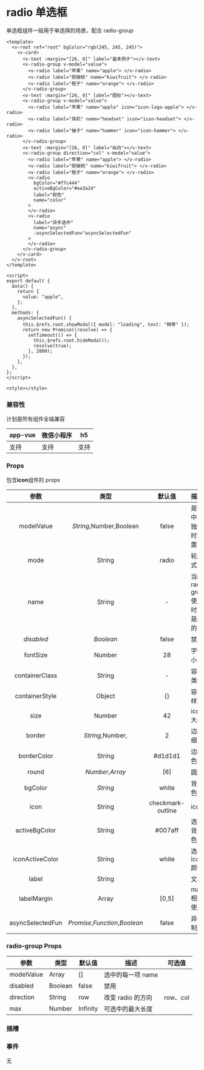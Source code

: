 # radio 单选框

单选框组件一般用于单选择的场景，配合 radio-group

<webview url="/pages/form/radio"></webview>

```vue
<template>
  <v-root ref="root" bgColor="rgb(245, 245, 245)">
    <v-card>
      <v-text :margin="[26, 0]" label="基本例子"></v-text>
      <v-radio-group v-model="value">
        <v-radio label="苹果" name="apple"> </v-radio>
        <v-radio label="猕猴桃" name="kiwifruit"> </v-radio>
        <v-radio label="橙子" name="orange"> </v-radio>
      </v-radio-group>
      <v-text :margin="[26, 0]" label="图标"></v-text>
      <v-radio-group v-model="value">
        <v-radio label="苹果" name="apple" icon="icon-logo-apple"> </v-radio>
        <v-radio label="耳机" name="headset" icon="icon-headset"> </v-radio>
        <v-radio label="锤子" name="hammer" icon="icon-hammer"> </v-radio>
      </v-radio-group>
      <v-text :margin="[26, 0]" label="纵向"></v-text>
      <v-radio-group direction="col" v-model="value">
        <v-radio label="苹果" name="apple"> </v-radio>
        <v-radio label="猕猴桃" name="kiwifruit"> </v-radio>
        <v-radio label="橙子" name="orange"> </v-radio>
        <v-radio
          bgColor="#f7c444"
          activeBgColor="#ea3a24"
          label="颜色"
          name="color"
        >
        </v-radio>
        <v-radio
          label="异步选中"
          name="async"
          :asyncSelectedFun="asyncSelectedFun"
        >
        </v-radio>
      </v-radio-group>
    </v-card>
  </v-root>
</template>

<script>
export default {
  data() {
    return {
      value: "apple",
    };
  },
  methods: {
    asyncSelectedFun() {
      this.$refs.root.showModal({ model: "loading", text: "稍等" });
      return new Promise((resolve) => {
        setTimeout(() => {
          this.$refs.root.hideModal();
          resolve(true);
        }, 2000);
      });
    },
  },
};
</script>

<style></style>
```

### 兼容性

计划是所有组件全端兼容

| app-vue | 微信小程序 | h5   |
| ------- | ---------- | ---- |
| 支持    | 支持       | 支持 |

### Props

包含**icon**组件的 props

|       参数       |              类型              |      默认值       | 描述                                  | 可选值        |
| :--------------: | :----------------------------: | :---------------: | :------------------------------------ | ------------- |
|    modelValue    |    _String_,Number,Boolean     |       false       | 是否选中，单独使用时可配置            |               |
|       mode       |             String             |       radio       | 轮廓模式                              | radio、button |
|       name       |             String             |         -         | 当配合 radio-group 使用时，它是必填的 |               |
|    _disabled_    |           _Boolean_            |       false       | 禁用                                  |               |
|     fontSize     |             Number             |        28         | 字体大小                              |               |
|  containerClass  |             String             |         -         | 容器的类名                            |               |
|  containerStyle  |             Object             |        {}         | 容器的样式                            |               |
|       size       |             Number             |        42         | icon 大小                             |               |
|      border      |        _String_,Number,        |         2         | 边框粗细                              |               |
|   borderColor    |             String             |     \#d1d1d1      | 边框颜色                              |               |
|      round       |        _Number_,_Array_        |        [6]        | 圆角                                  |               |
|     bgColor      |            _String_            |       white       | 背景颜色                              |               |
|       icon       |             String             | checkmark-outline | icon                                  |               |
|  activeBgColor   |             String             |      #007aff      | 选中的背景颜色                        |               |
| iconActiveColor  |             String             |       white       | 选中的 icon 颜色                      |               |
|      label       |             String             |                   | 文本                                  |               |
|   labelMargin    |             Array              |       [0,5]       | margin 相同的使用                     |               |
| asyncSelectedFun | _Promise_,_Function_,_Boolean_ |       false       | 异步控制选中                          |               |

### radio-group Props

| 参数       | 类型    | 默认值   | 描述              | 可选值   |
| ---------- | ------- | -------- | ----------------- | -------- |
| modelValue | Array   | []       | 选中的每一项 name |          |
| disabled   | Boolean | false    | 禁用              |          |
| direction  | String  | row      | 改变 radio 的方向 | row、col |
| max        | Number  | Infinity | 可选中的最大长度  |          |

### 插槽

### 事件

无
